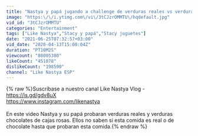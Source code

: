 ```yaml
---
title: "Nastya y papá jugando a challenge de verduras reales vs verduras chocolates"
image: "https:\/\/i.ytimg.com\/vi\/3tCJzrOMMTU\/hqdefault.jpg"
vid_id: "3tCJzrOMMTU"
categories: "Entertainment"
tags: ["Like Nastya","Stacy y papá","Stacy juguetes"]
date: "2021-06-25T07:32:57+03:00"
vid_date: "2020-04-13T15:00:04Z"
duration: "PT10M2S"
viewcount: "88005380"
likeCount: "451078"
dislikeCount: "198590"
channel: "Like Nastya ESP"
---
```

{% raw %}Suscríbase a nuestro canal Like Nastya Vlog - <a rel="nofollow" target="blank" href="https://is.gd/gdv8uX">https://is.gd/gdv8uX</a><br /><a rel="nofollow" target="blank" href="https://www.instagram.com/likenastya">https://www.instagram.com/likenastya</a><br /><br />En este video Nastya y su papá probaran verduras reales y verduras chocolates de cajas rosas. Ellos no saben si esta comida es real o de chocolate hasta que probaran esta comida.{% endraw %}
